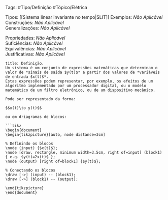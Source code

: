 Tags: #Tipo/Definição #Tópico/Elétrica

Tipos: [[Sistema linear invariante no tempo|SLIT]] 
Exemplos: _Não Aplicável_  
Construções: _Não Aplicável_  
Generalizações: _Não Aplicável_

Propriedades: _Não Aplicável_  
Suficiências: _Não Aplicável_  
Equivalências: _Não Aplicável_  
Justificativas: _Não Aplicável_

```ad-abstract
title: Definição.
Um sistema é um conjunto de expressões matemáticas que determinam o valor de *sinais de saída $y(t)$* a partir dos valores de *variáveis de entrada $x(t)$*.
Estas expressões podem representar, por exemplo, os efeitos de um algoritmo implementado por um processador digital, ou o modelo matemático de um filtro eletrônico, ou de um dispositivo mecânico. 

Pode ser representado da forma:

$$x(t)\to y(t)$$

ou em driagramas de blocos:

```tikz
\begin{document}
\begin{tikzpicture}[auto, node distance=3cm]

% Definindo os blocos
\node (input) {$x(t)$};
\node [draw, rectangle, minimum width=3.5cm, right of=input] (block1) { e.g. $y(t)=2x(t)$ };
\node (output) [right of=block1] {$y(t)$};

% Conectando os blocos
\draw [->] (input) -- (block1);
\draw [->] (block1) -- (output);

\end{tikzpicture}
\end{document}
```

